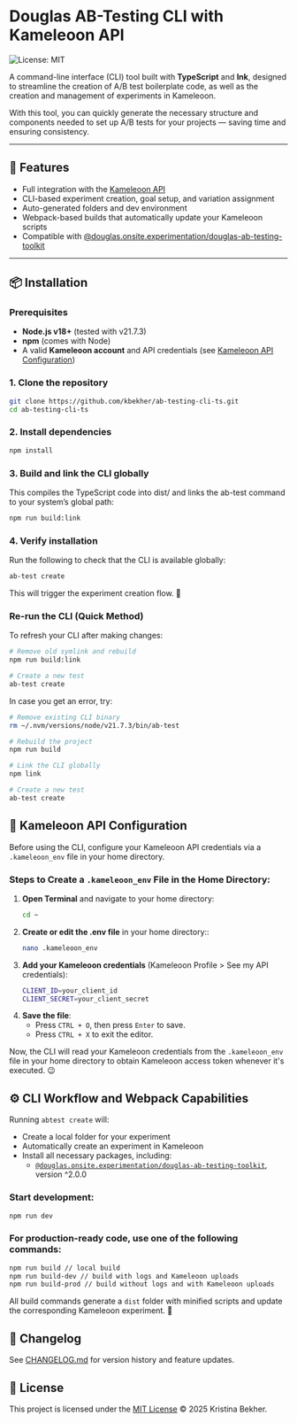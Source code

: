 # Douglas AB-Testing CLI with Kameleoon API

![License: MIT](https://img.shields.io/badge/License-MIT-yellow.svg)

A command-line interface (CLI) tool built with **TypeScript** and **Ink**, designed to streamline the creation of A/B test boilerplate code, as well as the creation and management of experiments in Kameleoon.

With this tool, you can quickly generate the necessary structure and components needed to set up A/B tests for your projects — saving time and ensuring consistency.

---

## 🚀 Features

- Full integration with the [Kameleoon API](https://developers.kameleoon.com/)
- CLI-based experiment creation, goal setup, and variation assignment
- Auto-generated folders and dev environment
- Webpack-based builds that automatically update your Kameleoon scripts
- Compatible with [@douglas.onsite.experimentation/douglas-ab-testing-toolkit](https://www.npmjs.com/package/@douglas.onsite.experimentation/douglas-ab-testing-toolkit)

---

## 📦 Installation

### Prerequisites
- **Node.js v18+** (tested with v21.7.3)
- **npm** (comes with Node)
- A valid **Kameleoon account** and API credentials (see [Kameleoon API Configuration](#-kameleoon-api-configuration))


### 1. Clone the repository

```bash
git clone https://github.com/kbekher/ab-testing-cli-ts.git
cd ab-testing-cli-ts
```

### 2. Install dependencies

```bash
npm install
```

### 3. Build and link the CLI globally

This compiles the TypeScript code into dist/ and links the ab-test command to your system’s global path:

```bash
npm run build:link
```

### 4. Verify installation

Run the following to check that the CLI is available globally:

```bash
ab-test create
```

This will trigger the experiment creation flow. 🚀

### Re-run the CLI (Quick Method)

To refresh your CLI after making changes:

```bash
# Remove old symlink and rebuild
npm run build:link

# Create a new test
ab-test create
```

In case you get an error, try: 

```bash
# Remove existing CLI binary
rm ~/.nvm/versions/node/v21.7.3/bin/ab-test

# Rebuild the project
npm run build

# Link the CLI globally
npm link

# Create a new test
ab-test create
```

## 🔐 Kameleoon API Configuration

Before using the CLI, configure your Kameleoon API credentials via a `.kameleoon_env` file in your home directory.

### Steps to Create a `.kameleoon_env` File in the Home Directory:

1. **Open Terminal** and navigate to your home directory:
   ```bash
   cd ~

2. **Create or edit the .env file** in your home directory::
   ```bash
   nano .kameleoon_env

3. **Add your Kameleoon credentials** (Kameleoon Profile > See my API credentials):
   ```bash
   CLIENT_ID=your_client_id
   CLIENT_SECRET=your_client_secret

4. **Save the file**:
   - Press `CTRL + O`, then press `Enter` to save.
   - Press `CTRL + X` to exit the editor.

Now, the CLI will read your Kameleoon credentials from the `.kameleoon_env` file in your home directory to obtain Kameleoon access token whenever it's executed. 😉


## ⚙️ CLI Workflow and Webpack Capabilities

Running `abtest create` will:
   * Create a local folder for your experiment
   * Automatically create an experiment in Kameleoon
   * Install all necessary packages, including:
      * [`@douglas.onsite.experimentation/douglas-ab-testing-toolkit`](https://www.npmjs.com/package/@douglas.onsite.experimentation/douglas-ab-testing-toolkit), version ^2.0.0


### Start development:
```bash
npm run dev
```
### For production-ready code, use one of the following commands:
```bash
npm run build // local build
npm run build-dev // build with logs and Kameleoon uploads
npm run build-prod // build without logs and with Kameleoon uploads
```

All build commands generate a `dist` folder with minified scripts and update the corresponding Kameleoon experiment. 🚀


## 📝 Changelog

See [CHANGELOG.md](./CHANGELOG.md) for version history and feature updates.

## 📄 License

This project is licensed under the [MIT License](./LICENSE) © 2025 Kristina Bekher.